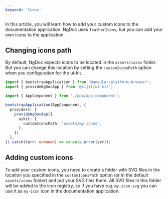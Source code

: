```yaml
---
keyword: 'Icons'
---
```


In this article, you will learn how to add your custom icons to the documentation
application. NgDoc uses `featherIcons`, but you can add your own icons
to the application.

## Changing icons path

By default, NgDoc expects icons to be located in the `assets/icons` folder.
But you can change this location by setting the `customIconsPath` option
when you configuration for the ui-kit.

```ts name="main.ts"
import { bootstrapApplication } from '@angular/platform-browser';
import { provideNgDocApp } from '@sijil/ui-kit';

import { AppComponent } from './app/app.component';

bootstrapApplication(AppComponent, {
  providers: [
    provideNgDocApp({
      uikit: {
        customIconsPath: 'assets/my-icons',
      },
    }),
  ],
}).catch((err: unknown) => console.error(err));
```

## Adding custom icons

To add your custom icons, you need to create a folder with SVG files in the
location you specified in the `customIconsPath` option (or in the default
`assets/icons` folder) and put your SVG files there. All SVG files in this
folder will be added to the icon registry, so if you have e.g. `my-icon.svg`
you can use it as `my-icon` icon in the documentation application.
